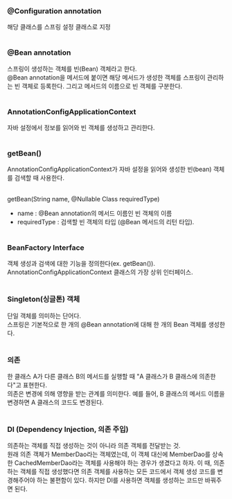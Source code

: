 ### @Configuration annotation

해당 클래스를 스프링 설정 클래스로 지정
</br></br>
### @Bean annotation

스프링이 생성하는 객체를 빈(Bean) 객체라고 한다.</br>
@Bean annotation을 메서드에 붙이면 해당 메서드가 생성한 객체를 스프링이 관리하는 빈 객체로 등록한다. 그리고 메서드의 이름으로 빈 객체를 구분한다.
</br></br>
### AnnotationConfigApplicationContext

자바 설정에서 정보를 읽어와 빈 객체를 생성하고 관리한다.
</br></br>
### getBean()

AnnotationConfigApplicationContext가 자바 설정을 읽어와 생성한 빈(bean) 객체를 검색할 때 사용한다.</br></br>

getBean(String name, @Nullable Class<Greeter> requiredType)</br>
- name : @Bean annotation의 메서드 이름인 빈 객체의 이름</br>
- requiredType : 검색할 빈 객체의 타입 (@Bean 메서드의 리턴 타입).
</br></br>
### BeanFactory Interface

객체 생성과 검색에 대한 기능을 정의한다(ex. getBean()).</br>
AnnotationConfigApplicationContext 클래스의 가장 상위 인터페이스.
</br></br>
### Singleton(싱글톤) 객체

단일 객체를 의미하는 단어다.</br>
스프링은 기본적으로 한 개의 @Bean annotation에 대해 한 개의 Bean 객체를 생성한다. 
</br></br>
### 의존

한 클래스 A가 다른 클래스 B의 메서드를 실행할 때 "A 클래스가 B 클래스에 의존한다"고 표현한다.</br>
의존은 변경에 의해 영향을 받는 관계를 의미한다. 예를 들어, B 클래스의 메서드 이름을 변경하면 A 클래스의 코드도 변경된다.
</br></br>
### DI (Dependency Injection, 의존 주입)

의존하는 객체를 직접 생성하는 것이 아니라 의존 객체를 전달받는 것.</br>
원래 의존 객체가 MemberDao라는 객체였는데, 이 객체 대신에 MemberDao를 상속한 CachedMemberDao라는 객체를 사용해야 하는 경우가 생겼다고 하자. 이 때, 의존하는 객체를 직접 생성했다면 의존 객체를 사용하는 모든 코드에서 객체 생성 코드를 변경해주어야 하는 불편함이 있다. 하지만 DI를 사용하면 객체를 생성하는 코드만 바꿔주면 된다.
